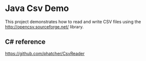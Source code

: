# Java Csv Demo

This project demonstrates how to read and write CSV files using the http://opencsv.sourceforge.net/ library.

## C# reference

https://github.com/phatcher/CsvReader
